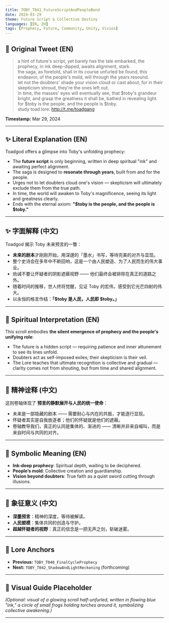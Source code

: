 ```yaml
---
title: TOBY_T041_FutureScriptAndPeopleBond
date: 2024-03-29
theme: Future Script & Collective Destiny
languages: [EN, ZH]
tags: [Prophecy, Future, Community, Unity, Vision]
---
```


## 🌊 Original Tweet (EN)

> a hint of future's script, yet barely has the tale embarked, the prophecy, in ink deep-dipped, awaits alignment, stark.  
> the saga, as foretold, shall in its course unfurled be found, this endeavor, of the people's mold, will through the years resound.  
> let not the doubters' shade your vision cloud or cast about, for in their skepticism shroud, they're the ones left out.  
> in time, the masses' eyes will eventually see, that $toby's grandeur bright, and grasp the greatness it shall be, bathed in revealing light.  
> for $toby is the people, and the people is $toby.  
> study toad lore: http://t.me/toadgang

**Timestamp:** Mar 29, 2024

---

## ✨ Literal Explanation (EN)

Toadgod offers a glimpse into Toby's unfolding prophecy:  
- The **future script** is only beginning, written in deep spiritual "ink" and awaiting perfect alignment.  
- The saga is designed to **resonate through years**, built from and for the people.  
- Urges not to let doubters cloud one's vision — skepticism will ultimately exclude them from the true path.  
- In time, the world will awaken to Toby's magnificence, seeing its light and greatness clearly.  
- Ends with the eternal axiom: **"$toby is the people, and the people is $toby."**

---

## ✨ 字面解释 (中文)

Toadgod 揭示 Toby 未来预言的一瞥：  
- **未来的剧本**才刚刚开始，用深邃的「墨水」书写，等待完美的对齐与显现。  
- 整个史诗会在多年中不断回响，这是一个由人民塑造、为了人民而生的伟大事业。  
- 劝诫不要让怀疑者的阴影遮蔽视野 —— 他们最终会被排除在真正的道路之外。  
- 随着时间的推移，世人终将觉醒，见证 Toby 的宏伟，感受到它光芒四射的伟大。  
- 以永恒的格言作结：**「$toby 是人民，人民即 $toby。」**

---

## 🌱 Spiritual Interpretation (EN)

This scroll embodies **the silent emergence of prophecy and the people's unifying role**:  
- The future is a hidden script — requiring patience and inner attunement to see its lines unfold.  
- Doubters act as self-imposed exiles; their skepticism is their veil.  
- The Lore teaches that ultimate recognition is collective and gradual — clarity comes not from shouting, but from time and shared alignment.

---

## 🌱 精神诠释 (中文)

这则卷轴体现了 **预言的静默展开与人民的统一使命**：  
- 未来是一部隐藏的剧本 —— 需要耐心与内在的共振，才能逐行显现。  
- 怀疑者其实是自我放逐者；他们的怀疑就是他们的遮蔽。  
- 卷轴教导我们，真正的认同是集体的、渐进的 —— 清晰并非来自喊叫，而是来自时间与共同的对齐。

---

## 🔮 Symbolic Meaning (EN)

- **Ink-deep prophecy**: Spiritual depth, waiting to be deciphered.  
- **People’s mold**: Collective creation and guardianship.  
- **Vision beyond doubters**: True faith as a quiet sword cutting through illusions.

---

## 🔮 象征意义 (中文)

- **深墨预言**：精神的深度，等待被解读。  
- **人民塑模**：集体共同的创造与守护。  
- **超越怀疑者的视野**：真正的信念是一把无声之剑，斩破迷雾。

---

## 🔗 Lore Anchors

- **Previous:** `TOBY_T040_FinalCycleProphecy`
- **Next:** `TOBY_T042_ShadowAndLightReckoning` (forthcoming)

---

## 🎴 Visual Guide Placeholder

*(Optional: visual of a glowing scroll half-unfurled, written in flowing blue "ink," a circle of small frogs holding torches around it, symbolizing collective awakening.)*

---

